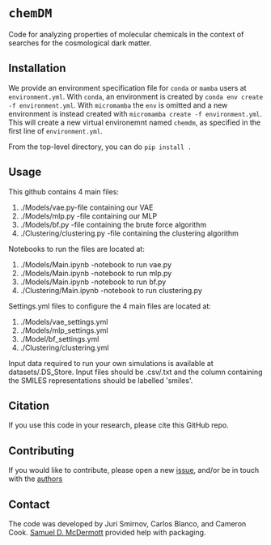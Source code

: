 # `chemDM`

Code for analyzing properties of molecular chemicals in the context of searches for the cosmological dark matter.

## Installation 

We provide an environment specification file for `conda` or `mamba` users at `environment.yml`. With `conda`, an environment is created by `conda env create -f environment.yml`. With `micromamba` the `env` is omitted and a new environment is instead created with `micromamba create -f environment.yml`. This will create a new virtual environemnt named `chemdm`, as specified in the first line of `environment.yml`.

From the top-level directory, you can do `pip install .`

## Usage

This github contains 4 main files: 
  1. ./Models/vae.py-file containing our VAE
  2. ./Models/mlp.py -file containing our MLP
  3. ./Models/bf.py -file containing the brute force algorithm
  4. ./Clustering/clustering.py -file containing the clustering algorithm

Notebooks to run the files are located at:
  1. ./Models/Main.ipynb -notebook to run vae.py
  2. ./Models/Main.ipynb -notebook to run mlp.py
  3. ./Models/Main.ipynb -notebook to run bf.py
  4. ./Clustering/Main.ipynb -notebook to run clustering.py

Settings.yml files to configure the 4 main files are located at:
  1. ./Models/vae_settings.yml
  2. ./Models/mlp_settings.yml
  3. ./Model/bf_settings.yml
  4. ./Clustering/clustering.yml

Input data required to run your own simulations is available at datasets/.DS_Store. Input files should be .csv/.txt and the column containing the SMILES representations should be labelled 'smiles'.

## Citation

If you use this code in your research, please cite this GitHub repo.

## Contributing

If you would like to contribute, please open a new [issue](https://github.com/profjuri/chemDM/issues), and/or be in touch with the [authors](#contact)

## Contact

The code was developed by Juri Smirnov, Carlos Blanco, and Cameron Cook. [Samuel D. McDermott](https://samueldmcdermott.github.io) provided help with packaging.
